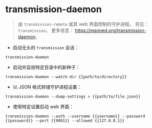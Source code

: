 # transmission-daemon

> 由 `transmission-remote` 或其 web 界面控制的守护进程。
> 另见： `transmission`。
> 更多信息： <https://manned.org/transmission-daemon>。

- 启动无头的 `transmission` 会话：

`transmission-daemon`

- 启动并监视特定目录中的新种子：

`transmission-daemon --watch-dir {{path/to/directory}}`

- 以 JSON 格式转储守护进程设置：

`transmission-daemon --dump-settings > {{path/to/file.json}}`

- 使用特定设置启动 web 界面：

`transmission-daemon --auth --username {{username}} --password {{password}} --port {{9091}} --allowed {{127.0.0.1}}`